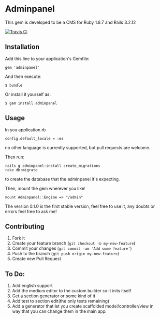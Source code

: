 # Adminpanel

This gem is developed to be a CMS for Ruby 1.8.7 and Rails 3.2.12 

[![Travis CI   ](https://api.travis-ci.org/joseramonc/adminpanel.png)       ](https://travis-ci.org/joseramonc/adminpanel)

## Installation

Add this line to your application's Gemfile:

    gem 'adminpanel'

And then execute:

    $ bundle

Or install it yourself as:

    $ gem install adminpanel

## Usage

In you application.rb 

    config.default_locale = :es
no other language is currently supported, but pull requests are welcome.

Then run:

    rails g adminpanel:install create_migrations
    rake db:migrate
to create the database that the adminpanel it's expecting.

Then, mount the gem wherever you like!

    mount Adminpanel::Engine => "/admin"

The version 0.1.0 is the first stable version, feel free to use it, any doubts or errors feel free to ask me!

## Contributing

1. Fork it
2. Create your feature branch (`git checkout -b my-new-feature`)
3. Commit your changes (`git commit -am 'Add some feature'`)
4. Push to the branch (`git push origin my-new-feature`)
5. Create new Pull Request

## To Do:

1. Add english support
2. Add the medium editor to the custom builder so it inits itself
3. Get a section generator or some kind of it
4. Add test to section edit(the only tests remaining)
5. Add a generator that let you create scaffolded model/controller/view in way that you can change them in the main app.

